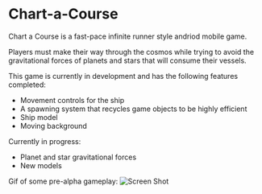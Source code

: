 # Chart-a-Course
Chart a Course is a fast-pace infinite runner style andriod mobile game.

Players must make their way through the cosmos while trying to avoid the gravitational forces of planets and stars that will consume their vessels. 

This game is currently in development and has the following features completed:
- Movement controls for the ship
- A spawning system that recycles game objects to be highly efficient
- Ship model
- Moving background

Currently in progress:
- Planet and star gravitational forces
- New models


Gif of some pre-alpha gameplay:
![Screen Shot](/screenshots/current_progress.gif?raw=true "Current Progress")
